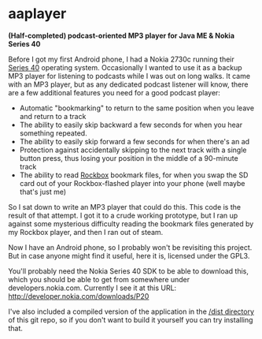 aaplayer
========

**(Half-completed) podcast-oriented MP3 player for Java ME & Nokia Series 40**

Before I got my first Android phone, I had a Nokia 2730c running their [Series 40](http://en.wikipedia.org/wiki/Series_40) operating system. Occasionally I wanted to use it as a backup MP3 player for listening to podcasts while I was out on long walks. It came with an MP3 player, but as any dedicated podcast listener will know, there are a few additional features you need for a good podcast player:

* Automatic "bookmarking" to return to the same position when you leave and return to a track
* The ability to easily skip backward a few seconds for when you hear something repeated.
* The ability to easily skip forward a few seconds for when there's an ad
* Protection against accidentally skipping to the next track with a single button press, thus losing your position in the middle of a 90-minute track
* The ability to read [Rockbox](http://www.rockbox.org) bookmark files, for when you swap the SD card out of your Rockbox-flashed player into your phone (well maybe that's just me)

So I sat down to write an MP3 player that could do this. This code is the result of that attempt. I got it to a crude
working prototype, but I ran up against some mysterious difficulty reading the bookmark files generated by my Rockbox
player, and then I ran out of steam.

Now I have an Android phone, so I probably won't be revisiting this project. But in case anyone might find it useful,
here it is, licensed under the GPL3.

You'll probably need the Nokia Series 40 SDK to be able to download this, which you should be able to get from somewhere under developers.nokia.com. Currently I see it at this URL: http://developer.nokia.com/downloads/P20

I've also included a compiled version of the application in the [/dist directory](https://github.com/agwells/aaplayer/tree/master/dist) of this git repo, so if you don't want to build it yourself
you can try installing that.
